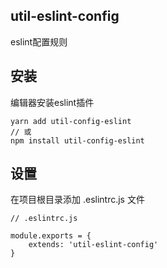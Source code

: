 ## util-eslint-config
eslint配置规则

## 安装
编辑器安装eslint插件
```
yarn add util-config-eslint
// 或
npm install util-config-eslint
```
## 设置

在项目根目录添加 .eslintrc.js 文件
```
// .eslintrc.js

module.exports = {
    extends: 'util-eslint-config'
}

```
